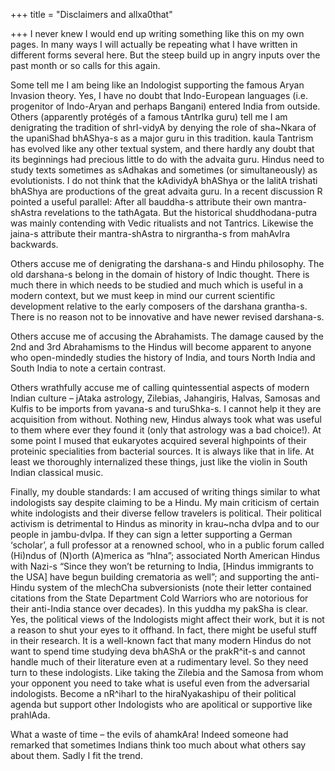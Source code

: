 +++
title = "Disclaimers and allxa0that"

+++
I never knew I would end up writing something like this on my own pages.
In many ways I will actually be repeating what I have written in
different forms several here. But the steep build up in angry inputs
over the past month or so calls for this again.

Some tell me I am being like an Indologist supporting the famous Aryan
Invasion theory. Yes, I have no doubt that Indo-European languages (i.e.
progenitor of Indo-Aryan and perhaps Bangani) entered India from
outside. Others (apparently protégés of a famous tAntrIka guru) tell me
I am denigrating the tradition of shrI-vidyA by denying the role of
sha\~Nkara of the upaniShad bhAShya-s as a major guru in this tradition.
kaula Tantrism has evolved like any other textual system, and there
hardly any doubt that its beginnings had precious little to do with the
advaita guru. Hindus need to study texts sometimes as sAdhakas and
sometimes (or simultaneously) as evolutionists. I do not think that the
kAdividyA bhAShya or the lalitA trishati bhAShya are productions of the
great advaita guru. In a recent discussion R pointed a useful parallel:
After all bauddha-s attribute their own mantra-shAstra revelations to
the tathAgata. But the historical shuddhodana-putra was mainly
contending with Vedic ritualists and not Tantrics. Likewise the jaina-s
attribute their mantra-shAstra to nirgrantha-s from mahAvIra backwards.

Others accuse me of denigrating the darshana-s and Hindu philosophy. The
old darshana-s belong in the domain of history of Indic thought. There
is much there in which needs to be studied and much which is useful in a
modern context, but we must keep in mind our current scientific
development relative to the early composers of the darshana grantha-s.
There is no reason not to be innovative and have newer revised
darshana-s.

Others accuse me of accusing the Abrahamists. The damage caused by the
2nd and 3rd Abrahamisms to the Hindus will become apparent to anyone who
open-mindedly studies the history of India, and tours North India and
South India to note a certain contrast.

Others wrathfully accuse me of calling quintessential aspects of modern
Indian culture – jAtaka astrology, Zilebias, Jahangiris, Halvas, Samosas
and Kulfis to be imports from yavana-s and turuShka-s. I cannot help it
they are acquisition from without. Nothing new, Hindus always took what
was useful to them where ever they found it (only that astrology was a
bad choice\!). At some point I mused that eukaryotes acquired several
highpoints of their proteinic specialities from bacterial sources. It is
always like that in life. At least we thoroughly internalized these
things, just like the violin in South Indian classical music.

Finally, my double standards: I am accused of writing things similar to
what indologists say despite claiming to be a Hindu. My main criticism
of certain white indologists and their diverse fellow travelers is
political. Their political activism is detrimental to Hindus as minority
in krau\~ncha dvIpa and to our people in jambu-dvIpa. If they can sign a
letter supporting a German ‘scholar’, a full professor at a renowned
school, who in a public forum called (Hi)ndus of (N)orth (A)merica as
“hIna”; associated North American Hindus with Nazi-s “Since they won’t
be returning to India, \[Hindus immigrants to the USA\] have begun
building crematoria as well”; and supporting the anti-Hindu system of
the mlechCha subversionists (note their letter contained citations from
the State Department Cold Warriors who are notorious for their
anti-India stance over decades). In this yuddha my pakSha is clear. Yes,
the political views of the Indologists might affect their work, but it
is not a reason to shut your eyes to it offhand. In fact, there might be
useful stuff in their research. It is a well-known fact that many modern
Hindus do not want to spend time studying deva bhAShA or the prakR^it-s
and cannot handle much of their literature even at a rudimentary level.
So they need turn to these indologists. Like taking the Zilebia and the
Samosa from whom your opponent you need to take what is useful even from
the adversarial indologists. Become a nR^iharI to the hiraNyakashipu of
their political agenda but support other Indologists who are apolitical
or supportive like prahlAda.

What a waste of time – the evils of ahamkAra\! Indeed someone had
remarked that sometimes Indians think too much about what others say
about them. Sadly I fit the trend.
